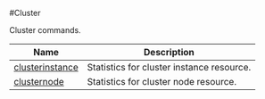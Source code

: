 #Cluster

Cluster commands.


<table><thead><tr><th>Name</th><th>Description</th></tr></thead><tbody><tr><td><a href=".././clusterinstance/clusterinstance/">clusterinstance</a></td><td>Statistics for cluster instance resource.</td></tr><tr><td><a href=".././clusternode/clusternode/">clusternode</a></td><td>Statistics for cluster node resource.</td></tr></tbody></table>
